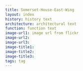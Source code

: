 ```yaml
---
title: Somerset-House-East-Wing
layout: index
history: history text
architecture: architectural text
function: function text
image-url1: image url from flickr
image-url2:
image-url3:
image-title1:
image-title2:
image-title3:
tags: tag
---
```

